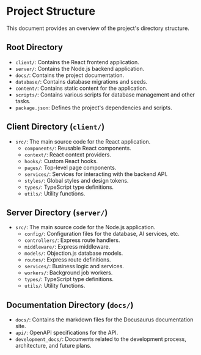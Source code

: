 # Project Structure

This document provides an overview of the project's directory structure.

## Root Directory

-   `client/`: Contains the React frontend application.
-   `server/`: Contains the Node.js backend application.
-   `docs/`: Contains the project documentation.
-   `database/`: Contains database migrations and seeds.
-   `content/`: Contains static content for the application.
-   `scripts/`: Contains various scripts for database management and other tasks.
-   `package.json`: Defines the project's dependencies and scripts.

## Client Directory (`client/`)

-   `src/`: The main source code for the React application.
    -   `components/`: Reusable React components.
    -   `context/`: React context providers.
    -   `hooks/`: Custom React hooks.
    -   `pages/`: Top-level page components.
    -   `services/`: Services for interacting with the backend API.
    -   `styles/`: Global styles and design tokens.
    -   `types/`: TypeScript type definitions.
    -   `utils/`: Utility functions.

## Server Directory (`server/`)

-   `src/`: The main source code for the Node.js application.
    -   `config/`: Configuration files for the database, AI services, etc.
    -   `controllers/`: Express route handlers.
    -   `middleware/`: Express middleware.
    -   `models/`: Objection.js database models.
    -   `routes/`: Express route definitions.
    -   `services/`: Business logic and services.
    -   `workers/`: Background job workers.
    -   `types/`: TypeScript type definitions.
    -   `utils/`: Utility functions.

## Documentation Directory (`docs/`)

-   `docs/`: Contains the markdown files for the Docusaurus documentation site.
-   `api/`: OpenAPI specifications for the API.
-   `development_docs/`: Documents related to the development process, architecture, and future plans.
